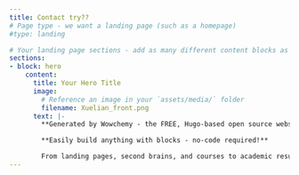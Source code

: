```yaml
---
title: Contact try??
# Page type - we want a landing page (such as a homepage)
#type: landing

# Your landing page sections - add as many different content blocks as you like
sections:
- block: hero
    content:
      title: Your Hero Title
      image:
        # Reference an image in your `assets/media/` folder
        filename: Xuelian_front.png
      text: |-
        **Generated by Wowchemy - the FREE, Hugo-based open source website builder trusted by 500,000+ sites.**

        **Easily build anything with blocks - no-code required!**

        From landing pages, second brains, and courses to academic resumés, conferences, and tech blogs.
---
```

